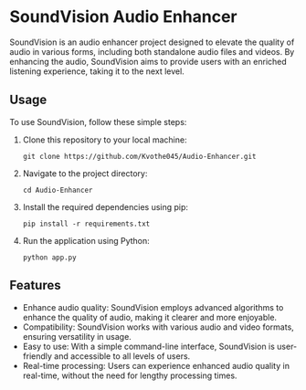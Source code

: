 # SoundVision Audio Enhancer

SoundVision is an audio enhancer project designed to elevate the quality of audio in various forms, including both standalone audio files and videos. By enhancing the audio, SoundVision aims to provide users with an enriched listening experience, taking it to the next level.

## Usage

To use SoundVision, follow these simple steps:

1. Clone this repository to your local machine:

   ```
   git clone https://github.com/Kvothe045/Audio-Enhancer.git
   ```

2. Navigate to the project directory:

   ```
   cd Audio-Enhancer
   ```

3. Install the required dependencies using pip:

   ```
   pip install -r requirements.txt
   ```

4. Run the application using Python:

   ```
   python app.py
   ```

## Features

- Enhance audio quality: SoundVision employs advanced algorithms to enhance the quality of audio, making it clearer and more enjoyable.
- Compatibility: SoundVision works with various audio and video formats, ensuring versatility in usage.
- Easy to use: With a simple command-line interface, SoundVision is user-friendly and accessible to all levels of users.
- Real-time processing: Users can experience enhanced audio quality in real-time, without the need for lengthy processing times.

